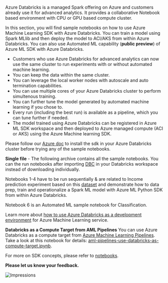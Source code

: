 Azure Databricks is a managed Spark offering on Azure and customers already use it for advanced analytics. It provides a collaborative Notebook based environment with CPU or GPU based compute cluster. 

In this section, you will find sample notebooks on how to use Azure Machine Learning SDK with Azure Databricks. You can train a model using Spark MLlib and then deploy the model to ACI/AKS from within Azure Databricks. You can also use Automated ML capability (**public preview**) of Azure ML SDK with Azure Databricks. 

- Customers who use Azure Databricks for advanced analytics can now use the same cluster to run experiments with or without automated machine learning. 
- You can keep the data within the same cluster. 
- You can leverage the local worker nodes with autoscale and auto termination capabilities. 
- You can use multiple cores of your Azure Databricks cluster to perform simultenous training. 
- You can further tune the model generated by automated machine learning if you chose to. 
- Every run (including the best run) is available as a pipeline, which you can tune further if needed. 
- The model trained using Azure Databricks can be registered in Azure ML SDK workspace and then deployed to Azure managed compute (ACI or AKS) using the Azure Machine learning SDK.

Please follow our [Azure doc](https://docs.microsoft.com/en-us/azure/machine-learning/service/how-to-configure-environment#azure-databricks) to install the sdk in your Azure Databricks cluster before trying any of the sample notebooks.

**Single file** - 
The following archive contains all the sample notebooks. You can the run notebooks after importing [DBC](Databricks_AMLSDK_1-4_6.dbc) in your Databricks workspace instead of downloading individually.

Notebooks 1-4 have to be run sequentially & are related to Income prediction experiment based on this [dataset](https://archive.ics.uci.edu/ml/datasets/adult) and demonstrate how to data prep, train and operationalize a Spark ML model with Azure ML Python SDK from within Azure Databricks. 

Notebook 6 is an Automated ML sample notebook for Classification.

Learn more about [how to use Azure Databricks as a development environment](https://docs.microsoft.com/azure/machine-learning/service/how-to-configure-environment#azure-databricks) for Azure Machine Learning service.

**Databricks as a Compute Target from AML Pipelines**
You can use Azure Databricks as a compute target from [Azure Machine Learning Pipelines](https://docs.microsoft.com/en-us/azure/machine-learning/service/concept-ml-pipelines). Take a look at this notebook for details: [aml-pipelines-use-databricks-as-compute-target.ipynb](https://github.com/Azure/MachineLearningNotebooks/tree/master/how-to-use-azureml/azure-databricks/databricks-as-remote-compute-target/aml-pipelines-use-databricks-as-compute-target.ipynb). 

For more on SDK concepts, please refer to [notebooks](https://github.com/Azure/MachineLearningNotebooks).

**Please let us know your feedback.**

 

![Impressions](https://PixelServer20190423114238.azurewebsites.net/api/impressions/MachineLearningNotebooks/how-to-use-azureml/azure-databricks/README.png) 